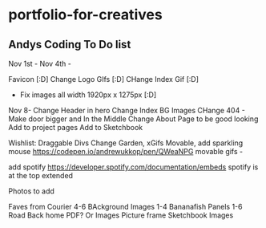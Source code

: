 # portfolio-for-creatives

## Andys Coding To Do list

Nov 1st - Nov 4th -

Favicon [:D]
Change Logo GIfs [:D]
CHange Index Gif [:D]

- Fix images all width 1920px x 1275px [:D]

Nov 8-
Change Header in hero
Change Index BG Images
CHange 404 - Make door bigger and In the Middle
Change About Page to be good looking
Add to project pages
Add to Sketchbook

Wishlist:
Draggable Divs
Change Garden, xGifs Movable,
add sparkling mouse https://codepen.io/andrewukkop/pen/QWeaNPG
movable gifs -

add spotify https://developer.spotify.com/documentation/embeds
spotify is at the top extended

Photos to add

Faves from Courier 4-6
BAckground Images 1-4
Bananafish Panels 1-6
Road Back home PDF? Or Images
Picture frame
Sketchbook Images
